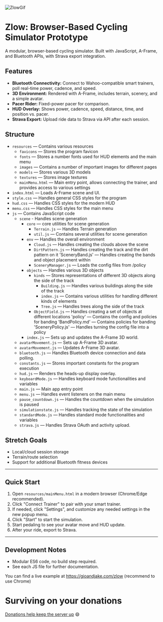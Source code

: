 ![ZlowGif](https://github.com/user-attachments/assets/82ad9bf2-1d07-419f-b6dd-87fa9ebbbbb5)

# Zlow: Browser-Based Cycling Simulator Prototype

A modular, browser-based cycling simulator. Built with JavaScript, A-Frame, and Bluetooth APIs, with Strava export integration.

## Features
- **Bluetooth Connectivity:** Connect to Wahoo-compatible smart trainers, poll real-time power, cadence, and speed.
- **3D Environment:** Rendered with A-Frame, includes terrain, scenery, and a simple avatar.
- **Pacer Rider:** Fixed-power pacer for comparison.
- **HUD Overlay:** Shows power, cadence, speed, distance, time, and position vs. pacer.
- **Strava Export:** Upload ride data to Strava via API after each session.

## Structure
- `resources` — Contains various resources
	- `favicons` — Stores the program favicon
	- `fonts` — Stores a number fonts used for HUD elements and the main menu
	- `images` — Contains a number of important images for different pages
	- `models` — Stores various 3D models
	- `textures` — Stores image textures
	- `mainMenu.html` — Main entry point, allows connecting the trainer, and provides access to various settings
- `index.html` — Loads A-Frame scene and UI.
- `style.css` — Handles general CSS styles for the program
- `hud.css` — Handles CSS styles for the modern HUD
- `menu.css` — Handles CSS styles for the main menu
- `js` — Contains JavaScript code
	- `scene` - Handles scene generation
		- `core` — core utilities for scene generation
			- `Terrain.js` — Handles Terrain generation
			- `util.js` — Contains several utilities for scene generation
		- `env` — Handles the overall environment
			- `Cloud.js` — Handles creating the clouds above the scene
			- `DirtPattern.js` — Handles creating the track and the dirt pattern on it
				'SceneryBand.js' — Handles creating the bands and object placement within
			- `SceneryManager.js` — Loads the config files from /policy
		- `objects` — Handles various 3D objects
			- `kinds` — Stores representations of different 3D objects along the side of the track
				- `Building.js` — Handles various buildings along the side of the track
				- `index.js` — Contains various utilities for handling different kinds of elements
				- `Tree.js` — Handles trees along the side of the track
			- `ObjectField.js` — Handles creating a set of objects at different locations
			'policy' — Contains the config and policies for banding
				'BandPolicy.md' — Contains policies for banding
				'SceneryPolicy.js' — Handles turning the config file into a policy
		- `index.js` — Sets up and updates the A-Frame 3D world.
    - `avatarMovement.js` — Sets up A-Frame 3D avatar.
	- `avatarMovement.js` — Updates A-Frame 3D avatar.
	- `bluetooth.js` — Handles Bluetooth device connection and data polling.
	- `constants.js` — Stores important constants for the program execution
	- `hud.js` — Renders the heads-up display overlay.
	- `keyboardMode.js` — Handles keyboard mode functionalities and variables
	- `main.js` — Main app entry point
	- `menu.js` — Handles event listeners on the main menu
	- `pause_countdown.js` — Handles the countdown when the simulation is paused
	- `simulationstate.js` — Handles tracking the state of the simulation
	- `standardMode.js` — Handles standard mode functionalities and variables
	- `strava.js` — Handles Strava OAuth and activity upload.

## Stretch Goals
- Local/cloud session storage
- Terrain/route selection
- Support for additional Bluetooth fitness devices

---

## Quick Start
1. Open `resources/mainMenu.html` in a modern browser (Chrome/Edge recommended).
2. Click "Connect Trainer" to pair with your smart trainer.
3. If needed, click "Settings", and customize any needed settings in the new popup menu.
4. Click "Start" to start the simulation.
5. Start pedaling to see your avatar move and HUD update.
6. After your ride, export to Strava.

---

## Development Notes
- Modular ES6 code, no build step required.
- See each JS file for further documentation.

You can find a live example at https://gioandjake.com/zlow (recommend to use Chrome)

# Surviving on your donations
[Donations help keep the server up](https://paypal.me/jsimonson2013) :smile:
